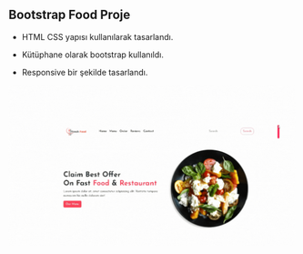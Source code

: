 ## Bootstrap Food Proje

- HTML CSS yapısı kullanılarak tasarlandı.

- Kütüphane olarak bootstrap kullanıldı.

- Responsive bir şekilde tasarlandı.

<img src="screen.gif"/>